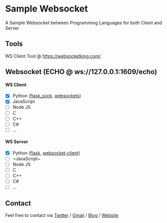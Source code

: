 # Sample Websocket

A Sample Websocket between Programming Languages for both Client and Server

## Tools

WS Client Tool @ <https://websocketking.com/>

## Websocket (ECHO @ ws://127.0.0.1:1609/echo)

#### WS Client
- [x] Python ([flask_sock](server/python/flask_sock), [websockets](server/python/websockets))
- [x] JavaScript
- [ ] Node JS
- [ ] C
- [ ] C++
- [ ] C#
- [ ] ...

#### WS Server
- [x] Python ([flask](client/python/flask), [websocket-client](client/python/websocket-client))
- [ ] ~JavaScript~
- [ ] Node JS
- [ ] C
- [ ] C++
- [ ] C#
- [ ] ...

## Contact

Feel free to contact via [Twitter](https://twitter.com/vic4key) / [Gmail](mailto:vic4key@gmail.com) / [Blog](https://blog.vic.onl/) / [Website](https://vic.onl/)
